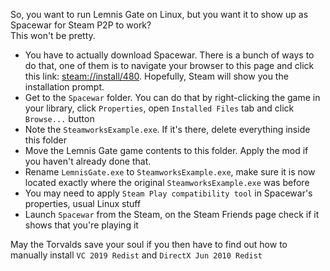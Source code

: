 
So, you want to run Lemnis Gate on Linux, but you want it to show up as Spacewar for Steam P2P to work?  
This won't be pretty.  

- You have to actually download Spacewar. There is a bunch of ways to do that, one of them is to navigate your browser to this page and click this link: [steam://install/480](steam://install/480). Hopefully, Steam will show you the installation prompt.
- Get to the `Spacewar` folder. You can do that by right-clicking the game in your library, click `Properties`, open `Installed Files` tab and click `Browse...` button
- Note the `SteamworksExample.exe`. If it's there, delete everything inside this folder
- Move the Lemnis Gate game contents to this folder. Apply the mod if you haven't already done that.
- Rename `LemnisGate.exe` to `SteamworksExample.exe`, make sure it is now located exactly where the original `SteamworksExample.exe` was before
- You may need to apply `Steam Play compatibility tool` in Spacewar's properties, usual Linux stuff
- Launch `Spacewar` from the Steam, on the Steam Friends page check if it shows that you're playing it

May the Torvalds save your soul if you then have to find out how to manually install `VC 2019 Redist` and `DirectX Jun 2010 Redist`
